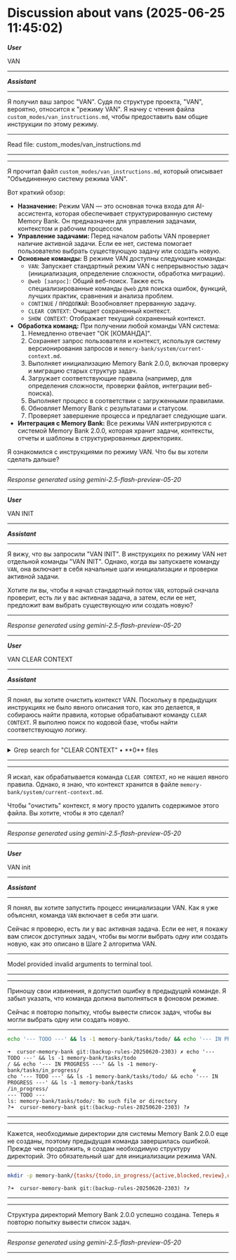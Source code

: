 <!-- Generated by SpecStory -->

# Discussion about vans (2025-06-25 11:45:02)

_**User**_

VAN

---

_**Assistant**_



---

Я получил ваш запрос "VAN". Судя по структуре проекта, "VAN", вероятно, относится к "режиму VAN". Я начну с чтения файла `custom_modes/van_instructions.md`, чтобы предоставить вам общие инструкции по этому режиму.

---

Read file: custom_modes/van_instructions.md

---



---

Я прочитал файл `custom_modes/van_instructions.md`, который описывает "Объединенную систему режима VAN".

Вот краткий обзор:

*   **Назначение:** Режим VAN — это основная точка входа для AI-ассистента, которая обеспечивает структурированную систему Memory Bank. Он предназначен для управления задачами, контекстом и рабочим процессом.
*   **Управление задачами:** Перед началом работы VAN проверяет наличие активной задачи. Если ее нет, система помогает пользователю выбрать существующую задачу или создать новую.
*   **Основные команды:** В режиме VAN доступны следующие команды:
    *   `VAN`: Запускает стандартный режим VAN с непрерывностью задач (инициализация, определение сложности, обработка миграции).
    *   `@web [запрос]`: Общий веб-поиск. Также есть специализированные команды `@web` для поиска ошибок, функций, лучших практик, сравнения и анализа проблем.
    *   `CONTINUE` / `ПРОДОЛЖАЙ`: Возобновляет прерванную задачу.
    *   `CLEAR CONTEXT`: Очищает сохраненный контекст.
    *   `SHOW CONTEXT`: Отображает текущий сохраненный контекст.
*   **Обработка команд:** При получении любой команды VAN система:
    1.  Немедленно отвечает "ОК [КОМАНДА]".
    2.  Сохраняет запрос пользователя и контекст, используя систему версионирования запросов и `memory-bank/system/current-context.md`.
    3.  Выполняет инициализацию Memory Bank 2.0.0, включая проверку и миграцию старых структур задач.
    4.  Загружает соответствующие правила (например, для определения сложности, проверки файлов, интеграции веб-поиска).
    5.  Выполняет процесс в соответствии с загруженными правилами.
    6.  Обновляет Memory Bank с результатами и статусом.
    7.  Проверяет завершение процесса и предлагает следующие шаги.
*   **Интеграция с Memory Bank:** Все режимы VAN интегрируются с системой Memory Bank 2.0.0, которая хранит задачи, контексты, отчеты и шаблоны в структурированных директориях.

Я ознакомился с инструкциями по режиму VAN. Что бы вы хотели сделать дальше?

---
*Response generated using gemini-2.5-flash-preview-05-20*

---

_**User**_

VAN INIT

---

_**Assistant**_



---

Я вижу, что вы запросили "VAN INIT". В инструкциях по режиму VAN нет отдельной команды "VAN INIT". Однако, когда вы запускаете команду `VAN`, она включает в себя начальные шаги инициализации и проверки активной задачи.

Хотите ли вы, чтобы я начал стандартный поток `VAN`, который сначала проверит, есть ли у вас активная задача, а затем, если ее нет, предложит вам выбрать существующую или создать новую?

---
*Response generated using gemini-2.5-flash-preview-05-20*

---

_**User**_

VAN CLEAR CONTEXT

---

_**Assistant**_



---

Я понял, вы хотите очистить контекст VAN. Поскольку в предыдущих инструкциях не было явного описания того, как это делается, я собираюсь найти правила, которые обрабатывают команду `CLEAR CONTEXT`. Я выполню поиск по кодовой базе, чтобы найти соответствующую логику.

---

<details>
            <summary>Grep search for "CLEAR CONTEXT" • **0** files</summary>
        
No results found
</details>

---



---

Я искал, как обрабатывается команда `CLEAR CONTEXT`, но не нашел явного правила. Однако, я знаю, что контекст хранится в файле `memory-bank/system/current-context.md`.

Чтобы "очистить" контекст, я могу просто удалить содержимое этого файла. Вы хотите, чтобы я это сделал?

---
*Response generated using gemini-2.5-flash-preview-05-20*

---

_**User**_

VAN init

---

_**Assistant**_



---

Я понял, вы хотите запустить процесс инициализации VAN. Как я уже объяснял, команда `VAN` включает в себя эти шаги.

Сейчас я проверю, есть ли у вас активная задача. Если ее нет, я покажу вам список доступных задач, чтобы вы могли выбрать одну или создать новую, как это описано в Шаге 2 алгоритма VAN.

---

Model provided invalid arguments to terminal tool.

---



---

Приношу свои извинения, я допустил ошибку в предыдущей команде. Я забыл указать, что команда должна выполняться в фоновом режиме.

Сейчас я повторю попытку, чтобы вывести список задач, чтобы вы могли выбрать одну или создать новую.

---

```bash
echo '--- TODO ---' && ls -1 memory-bank/tasks/todo/ && echo '--- IN PROGRESS ---' && ls -1 memory-bank/tasks/in_progress/
```

```
➜  cursor-memory-bank git:(backup-rules-20250620-2303) ✗ echo '--- TODO ---' && ls -1 memory-bank/tasks/todo
/ && echo '--- IN PROGRESS ---' && ls -1 memory-bank/tasks/in_progress/                                    e
cho '--- TODO ---' && ls -1 memory-bank/tasks/todo/ && echo '--- IN PROGRESS ---' && ls -1 memory-bank/tasks
/in_progress/
--- TODO ---
ls: memory-bank/tasks/todo/: No such file or directory
?➜  cursor-memory-bank git:(backup-rules-20250620-2303) ?✗
```

---



---

Кажется, необходимые директории для системы Memory Bank 2.0.0 еще не созданы, поэтому предыдущая команда завершилась ошибкой. Прежде чем продолжить, я создам необходимую структуру директорий. Это обязательный шаг для инициализации режима VAN.

---

```bash
mkdir -p memory-bank/{tasks/{todo,in_progress/{active,blocked,review},done},contexts/{active,suspended,archived},reports/{daily,weekly,monthly},templates,indexes,scripts,system}
```

```
?➜  cursor-memory-bank git:(backup-rules-20250620-2303) ?✗ 

```

---



---

Структура директорий Memory Bank 2.0.0 успешно создана. Теперь я повторю попытку вывести список задач.

---
*Response generated using gemini-2.5-flash-preview-05-20*

---

